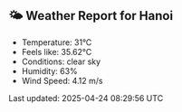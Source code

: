 <!-- WEATHER-START -->
## 🌤 Weather Report for Hanoi

- Temperature: 31°C
- Feels like: 35.62°C
- Conditions: clear sky
- Humidity: 63%
- Wind Speed: 4.12 m/s

Last updated: 2025-04-24 08:29:56 UTC
<!-- WEATHER-END -->
